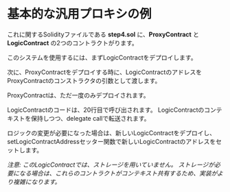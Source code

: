 # 基本的な汎用プロキシの例

これに関するSolidityファイルである **step4.sol** に、**ProxyContract** と **LogicContract** の2つのコントラクトがります。

このシステムを使用するには、まずLogicContractをデプロイします。

次に、ProxyContractをデプロイする時に、LogicContractのアドレスをProxyContractのコンストラクタの引数として渡します。

ProxyContractは、ただ一度のみデプロイされます。

LogicContractのコードは、20行目で呼び出されます。 LogicContractのコンテキストを保持しつつ、delegate callで転送されます。

ロジックの変更が必要になった場合は、新しいLogicContractをデプロイし、setLogicContractAddressセッター関数で新しいLogicContractのアドレスをセットします。

_注意: このLogicContractでは、ストレージを用いていません。 ストレージが必要になる場合は、これらのコントラクトがコンテキスト共有するため、実装がより複雑になります。_
